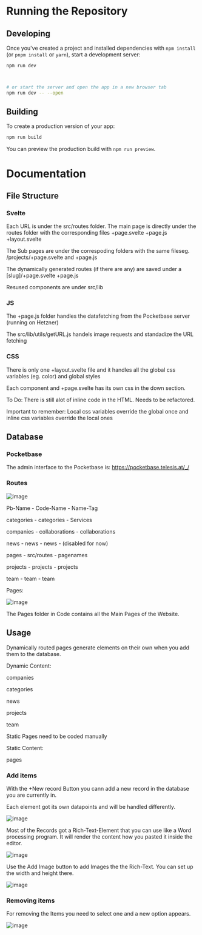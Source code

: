 
# Running the Repository

## Developing

Once you've created a project and installed dependencies with `npm install` (or `pnpm install` or `yarn`), start a development server:

```bash
npm run dev



# or start the server and open the app in a new browser tab
npm run dev -- --open
```

## Building

To create a production version of your app:

```bash
npm run build
```

You can preview the production build with `npm run preview`.


# Documentation

## File Structure

### Svelte
Each URL is under the src/routes folder.
The main page is directly under the routes folder with the corresponding files +page.svelte +page.js +layout.svelte

The Sub pages are under the correspoding folders with the same fileseg. /projects/+page.svelte and +page.js

The dynamically generated routes (if there are any) are saved under a [slug]/+page.svelte +page.js

Resused components are under src/lib

### JS
The +page.js folder handles the datafetching from the Pocketbase server (running on Hetzner)

The src/lib/utils/getURL.js handels image requests and standadize the URL fetching


### CSS
There is only one +layout.svelte file and it handles all the global css variables (eg. color) and global styles

Each component and +page.svelte has its own css in the down section.

To Do: There is still alot of inline code in the HTML. Needs to be refactored.

Important to remember: Local css variables override the global once and inline css variables override the local ones


## Database

### Pocketbase

The admin interface to the Pocketbase is: https://pocketbase.telesis.at/_/


### Routes

![image](https://github.com/telesisGmbH/telesis.website.svelte/assets/10091040/7349b0f0-22cc-4056-b4ce-9e5260d528fb)

Pb-Name        -      Code-Name      -    Name-Tag

categories     -      categories     -    Services

companies      -     collaborations   -  collaborations

news       -          news      -         news      -    (disabled for now)

pages        -        src/routes     -    pagenames     

projects      -       projects      -     projects

team         -        team         -      team


Pages:

![image](https://github.com/telesisGmbH/telesis.website.svelte/assets/10091040/5a45d8eb-7306-4fe2-8152-042a2707532f)

The Pages folder in Code contains all the Main Pages of the Website.

## Usage

Dynamically routed pages generate elements on their own when you add them to the database.

Dynamic Content:

companies

categories

news

projects

team

Static Pages need to be coded manually

Static Content:

pages


### Add items

With the +New record Button you cann add a new record in the database you are currently in.

Each element got its own datapoints and will be handled differently.

![image](https://github.com/telesisGmbH/telesis.website.svelte/assets/10091040/4c9cefad-3b3b-4061-9519-f60371450ad6)

Most of the Records got a Rich-Text-Element that you can use like a Word processing program. It will render the content how you pasted it inside the editor.

![image](https://github.com/telesisGmbH/telesis.website.svelte/assets/10091040/d87b0145-93a4-4344-ac2a-922756a106bb)

Use the Add Image button to add Images the the Rich-Text. You can set up the width and height there.

![image](https://github.com/telesisGmbH/telesis.website.svelte/assets/10091040/3910a6ad-2b4c-4752-86a7-c8adc313f5b0)


### Removing items

For removing the Items you need to select one and a new option appears.

![image](https://github.com/telesisGmbH/telesis.website.svelte/assets/10091040/96134a3c-1cff-4bf7-8be6-c38ae20ccfc3)



